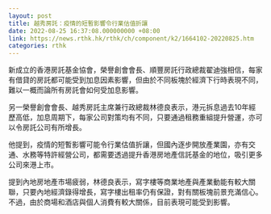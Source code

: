 ```yaml
---
layout: post
title: 越秀房託：疫情的短暫影響令行業估值折讓
date: 2022-08-25 16:37:08.000000000 +08:00
link: https://news.rthk.hk/rthk/ch/component/k2/1664102-20220825.htm
categories: rthk
---
```


新成立的香港房託基金協會，榮譽創會會長、順豐房託行政總裁翟迪強相信，每家有借貸的房託都可能受到加息因素影響，但由於不同板塊於經濟下行時表現不同，難以一概而論所有房託會如何受加息影響。

另一榮譽創會會長、越秀房託主席兼行政總裁林德良表示，港元拆息過去10年經歷高低，加息周期下，每家公司對策均有不同，只要通過租務重組提升營運，亦可以令房託公司有所增長。

他提到，疫情的短暫影響可能令行業估值折讓，但國內逐步開放產業園，亦有交通、水務等特許經營公司，都需要透過提升香港房地產信託基金的地位，吸引更多公司來港上市。

提到內地房地產市場疲弱，林德良表示，寫字樓等商業地產與產業動能有較大關聯，只要內地經濟錄得增長，寫字樓出租率仍有保證，對有關板塊前景充滿信心。不過，由於商場和酒店與個人消費有較大關係，目前表現可能受到影響。
